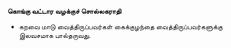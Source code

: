 **கொங்கு வட்டார வழக்குச் சொல்லகராதி**
- கறவை மாடு வைத்திருப்பவர்கள் கைக்குழந்தை வைத்திருப்பவர்களுக்கு இலவசமாக பால்தருவது.

